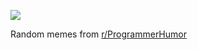 ![](https://preview.redd.it/4qw75qbt0b2e1.png?width=640&crop=smart&auto=webp&s=b61b0d560b8bd7fb80ec5450682b0a7c07580388)

 Random memes from [r/ProgrammerHumor](https://www.reddit.com/r/ProgrammerHumor/)
